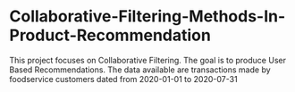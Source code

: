 # Collaborative-Filtering-Methods-In-Product-Recommendation
This project focuses on Collaborative Filtering. The goal is to produce User Based Recommendations. The data available are transactions made by foodservice customers  dated from 2020-01-01 to 2020-07-31
